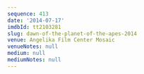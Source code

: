 ```yaml
---
sequence: 413
date: '2014-07-17'
imdbId: tt2103281
slug: dawn-of-the-planet-of-the-apes-2014
venue: Angelika Film Center Mosaic
venueNotes: null
medium: null
mediumNotes: null
---
```


